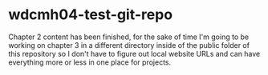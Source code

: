 # wdcmh04-test-git-repo

Chapter 2 content has been finished, for the sake of time I'm going to be working on chapter 3 in a different directory inside of the public folder of this repository so I don't have to figure out local website URLs and can have everything more or less in one place for projects.
